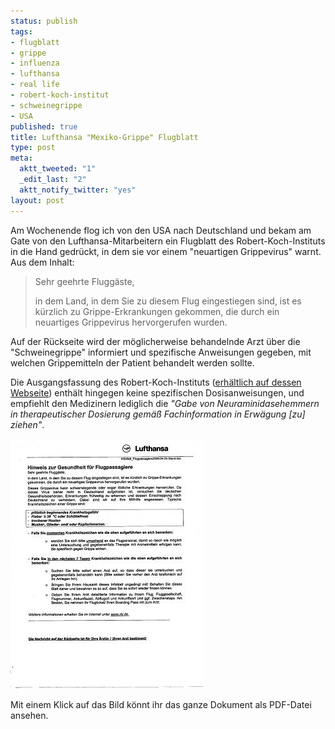```yaml
--- 
status: publish
tags: 
- flugblatt
- grippe
- influenza
- lufthansa
- real life
- robert-koch-institut
- schweinegrippe
- USA
published: true
title: Lufthansa "Mexiko-Grippe" Flugblatt
type: post
meta: 
  aktt_tweeted: "1"
  _edit_last: "2"
  aktt_notify_twitter: "yes"
layout: post
---
```

Am Wochenende flog ich von den USA nach Deutschland und bekam am Gate von den Lufthansa-Mitarbeitern ein Flugblatt des Robert-Koch-Instituts in die Hand gedrückt, in dem sie vor einem "neuartigen Grippevirus" warnt. Aus dem Inhalt:

<blockquote>Sehr geehrte Fluggäste,

in dem Land, in dem Sie zu diesem Flug eingestiegen sind, ist es kürzlich zu Grippe-Erkrankungen gekommen, die durch ein neuartiges Grippevirus hervorgerufen wurden.
</blockquote>

Auf der Rückseite wird der möglicherweise behandelnde Arzt über die "Schweinegrippe" informiert und spezifische Anweisungen gegeben, mit welchen Grippemitteln der Patient behandelt werden sollte.

Die Ausgangsfassung des Robert-Koch-Instituts (<a href="http://www.rki.de/cln_109/nn_200120/DE/Content/InfAZ/I/Influenza/IPV/Schweinegrippe__Einsteiger__DE.html">erhältlich auf dessen Webseite</a>) enthält hingegen keine spezifischen Dosisanweisungen, und empfiehlt den Medizinern lediglich die <em>"Gabe von Neuraminidasehemmern in therapeutischer Dosierung gemäß Fachinformation in Erwägung [zu] ziehen"</em>.

<a href="/media/wp/2009/05/lufthansa.pdf"><img src="/media/wp/2009/05/lufthansa.jpg" alt="Lufthansa Influenza Flugblatt" title="Lufthansa Influenza Flugblatt" width="309" height="400" class="alignnone size-full wp-image-2241" /></a>

Mit einem Klick auf das Bild könnt ihr das ganze Dokument als PDF-Datei ansehen.

